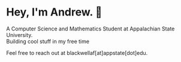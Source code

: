 # Hey, I'm Andrew. 🦥
A Computer Science and Mathematics Student at Appalachian State University.\
Building cool stuff in my free time

Feel free to reach out at blackwellaf[at]appstate[dot]edu.
